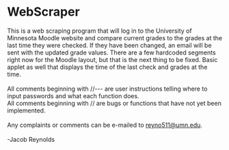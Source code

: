 WebScraper
==========
This is a web scraping program that will log in to the University of Minnesota Moodle website and compare current grades to the grades at the last time they were checked.  If they have been changed, an email will be sent with the updated grade values.  There are a few hardcoded segments right now for the Moodle layout, but that is the next thing to be fixed.  Basic applet as well that displays the time of the last check and grades at the time.  
<br>
All comments beginning with //--- are user instructions telling where to input passwords and what each function does.
<br>
All comments beginning with // are bugs or functions that have not yet been implemented.
<br>
<br>
Any complaints or comments can be e-mailed to reyno511@umn.edu.
<br>
<br>
-Jacob Reynolds
